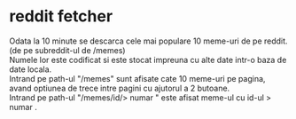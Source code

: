 # reddit fetcher  
Odata la 10 minute se descarca cele mai populare 10 meme-uri de pe reddit. (de pe subreddit-ul de /memes)  
Numele lor este codificat si este stocat impreuna cu alte date intr-o baza de date locala.  
Intrand pe path-ul "/memes" sunt afisate cate 10 meme-uri pe pagina, avand optiunea de trece intre pagini cu ajutorul a 2 butoane.  
Intrand pe path-ul "/memes/id/> numar
" este afisat meme-ul cu id-ul > numar
.  

